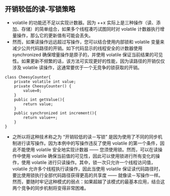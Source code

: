 ## 开销较低的读-写锁策略

*  volatile 的功能还不足以实现计数器。因为 ++x 实际上是三种操作（读、添加、存储）的简单组合，如果多个线程凑巧试图同时对 volatile 计数器执行增量操作，那么它的更新值有可能会丢失。
*  然而，如果读操作远远超过写操作，您可以结合使用内部锁和 volatile 变量来减少公共代码路径的开销。如下代码显示的线程安全的计数器使用 synchronized 确保增量操作是原子的，并使用 volatile 保证当前结果的可见性。如果更新不频繁的话，该方法可实现更好的性能，因为读路径的开销仅仅涉及 volatile 读操作，这通常要优于一个无竞争的锁获取的开销。

```
class CheesyCounter{
    private volatile int value;
    private CheesyCounter() {
        value=0;
    }
    public int getValue(){
        return value;
    }
    public synchronized int increment(){
        return value++;
    }
}

```

* 之所以将这种技术称之为 “开销较低的读－写锁” 是因为使用了不同的同步机制进行读写操作。因为本例中的写操作违反了使用 volatile 的第一个条件，因此不能使用 volatile 安全地实现计数器 —— 您须使用锁。然而，可以在读操作中使用 volatile 确保当前值的可见性，因此可以使用锁进行所有变化的操作，使用 volatile 进行只读操作。其中，锁一次只允许一个线程访问值，volatile 允许多个线程执行读操作，因此当使用 volatile 保证读代码路径时，要比使用锁执行全部代码路径获得更高的共享度 —— 就像读－写操作一样。然而，要随时牢记这种模式的弱点：如果超越了该模式的最基本应用，结合这两个竞争的同步机制将变得非常困难。
